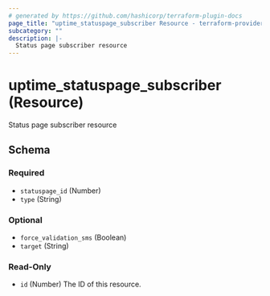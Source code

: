 ```yaml
---
# generated by https://github.com/hashicorp/terraform-plugin-docs
page_title: "uptime_statuspage_subscriber Resource - terraform-provider-uptime"
subcategory: ""
description: |-
  Status page subscriber resource
---
```


# uptime_statuspage_subscriber (Resource)

Status page subscriber resource



<!-- schema generated by tfplugindocs -->
## Schema

### Required

- `statuspage_id` (Number)
- `type` (String)

### Optional

- `force_validation_sms` (Boolean)
- `target` (String)

### Read-Only

- `id` (Number) The ID of this resource.


